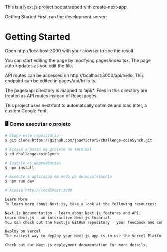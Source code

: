
This is a Next.js project bootstrapped with create-next-app.

Getting Started
First, run the development server:


# Getting Started

Open http://localhost:3000 with your browser to see the result.

You can start editing the page by modifying pages/index.tsx. The page auto-updates as you edit the file.

API routes can be accessed on http://localhost:3000/api/hello. This endpoint can be edited in pages/api/hello.ts.

The pages/api directory is mapped to /api/*. Files in this directory are treated as API routes instead of React pages.

This project uses next/font to automatically optimize and load Inter, a custom Google Font.

### 🖥️ Como executar o projeto

```bash
# Clone este repositório
$ git clone https://github.com/joaoVictorS/challenge-coinSynch.git

# Acesse a pasta do projeto no terminal
$ cd challenge-coinSynch

# Instale as dependências
$ npm install

# Execute a aplicação em modo de desenvolvimento
$ npm run dev

# Acesse http://localhost:3000

Learn More
To learn more about Next.js, take a look at the following resources:

Next.js Documentation - learn about Next.js features and API.
Learn Next.js - an interactive Next.js tutorial.
You can check out the Next.js GitHub repository - your feedback and contributions are welcome!

Deploy on Vercel
The easiest way to deploy your Next.js app is to use the Vercel Platform from the creators of Next.js.

Check out our Next.js deployment documentation for more details.